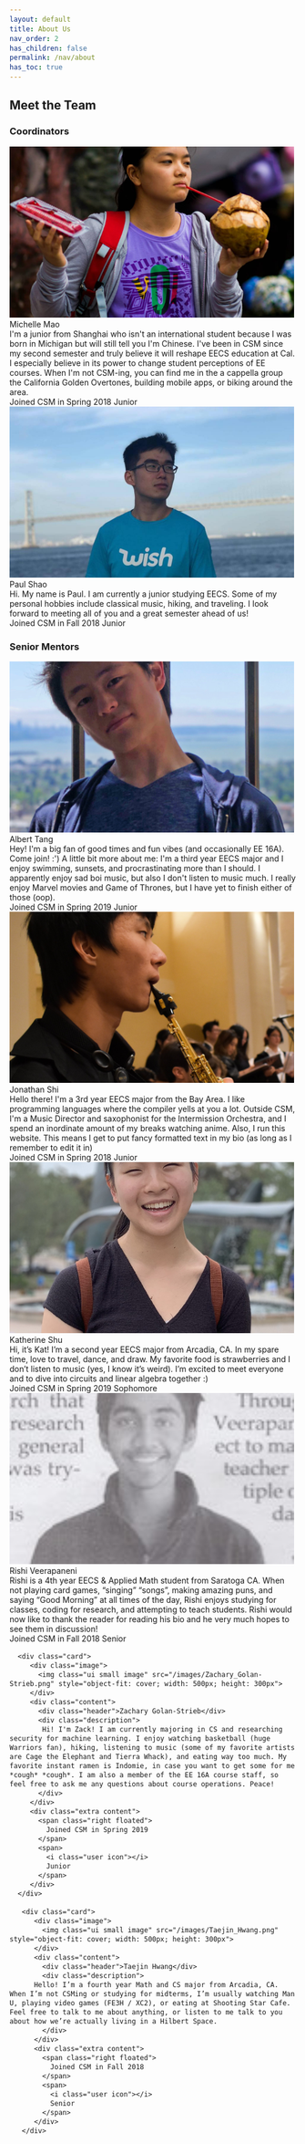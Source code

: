 ```yaml
---
layout: default
title: About Us
nav_order: 2
has_children: false
permalink: /nav/about
has_toc: true
---
```


## Meet the Team

### Coordinators

<link rel="stylesheet" href="https://cdnjs.cloudflare.com/ajax/libs/semantic-ui/2.4.1/semantic.css"/>
<div class="ui link cards">
  <div class="card">
    <div class="image">
      <img class="ui small image" src="/images/Michelle_Mao.jpg" style="object-fit: cover; width: 500px; height: 300px">
    </div>
    <div class="content">
      <div class="header">Michelle Mao</div>
      <div class="description">
        I'm a junior from Shanghai who isn't an international student because I was born in Michigan but will still tell you I'm Chinese. I've been in CSM since my second semester and truly believe it will reshape EECS education at Cal. I especially believe in its power to change student perceptions of EE courses. When I'm not CSM-ing, you can find me in the a cappella group the California Golden Overtones, building mobile apps, or biking around the area.
      </div>
    </div>
    <div class="extra content">
      <span class="right floated">
        Joined CSM in Spring 2018
      </span>
      <span>
        <i class="user icon"></i>
        Junior
      </span>
    </div>
  </div>
  <div class="card">
    <div class="image">
      <img class="ui small image" src="/images/Paul_Shao.jpg" style="object-fit: cover; width: 500px; height: 300px">
    </div>
    <div class="content">
      <div class="header">Paul Shao</div>
      <div class="description">
        Hi. My name is Paul. I am currently a junior studying EECS. Some of my personal hobbies include classical music, hiking, and traveling. I look forward to meeting all of you and a great semester ahead of us!
      </div>
    </div>
    <div class="extra content">
      <span class="right floated">
        Joined CSM in Fall 2018
      </span>
      <span>
        <i class="user icon"></i>
        Junior
      </span>
    </div>
  </div>
</div>

### Senior Mentors

<div class="ui link cards">
  <div class="card">
    <div class="image">
      <img class="ui small image" src="/images/Albert_Tang.png" style="object-fit: cover; width: 500px; height: 300px">
    </div>
    <div class="content">
      <div class="header">Albert Tang</div>
      <div class="description">
        Hey! I'm a big fan of good times and fun vibes (and occasionally EE 16A). Come join! :') A little bit more about me: I'm a third year EECS major and I enjoy swimming, sunsets, and procrastinating more than I should. I apparently enjoy sad boi music, but also I don't listen to music much. I really enjoy Marvel movies and Game of Thrones, but I have yet to finish either of those (oop).      </div>
    </div>
    <div class="extra content">
      <span class="right floated">
        Joined CSM in Spring 2019
      </span>
      <span>
        <i class="user icon"></i>
        Junior
      </span>
    </div>
  </div>
  <div class="card">
    <div class="image">
      <img class="ui small image" src="/images/Jonathan_Shi.png" style="object-fit: cover; width: 500px; height: 300px">
    </div>
    <div class="content">
      <div class="header">Jonathan Shi</div>
      <div class="description">
        Hello there! I'm a 3rd year EECS major from the Bay Area. I like programming languages where the compiler yells at you a lot. Outside CSM, I'm a Music Director and saxophonist for the Intermission Orchestra, and I spend an inordinate amount of my breaks watching anime. Also, I run this website. This means I get to put fancy formatted text in my bio (as long as I remember to edit it in)
      </div>
    </div>
    <div class="extra content">
      <span class="right floated">
        Joined CSM in Spring 2018
      </span>
      <span>
        <i class="user icon"></i>
        Junior
      </span>
    </div>
  </div>
   <div class="card">
      <div class="image">
        <img class="ui small image" src="/images/Katherine_Shu.png" style="object-fit: cover; width: 500px; height: 300px">
      </div>
      <div class="content">
        <div class="header">Katherine Shu</div>
        <div class="description">
            Hi, it’s Kat! I’m a second year EECS major from Arcadia, CA. In my spare time, love to travel, dance, and draw. My favorite food is strawberries and I don’t listen to music (yes, I know it’s weird). I’m excited to meet everyone and to dive into circuits and linear algebra together :)        </div>
      </div>
      <div class="extra content">
        <span class="right floated">
          Joined CSM in Spring 2019
        </span>
        <span>
          <i class="user icon"></i>
          Sophomore
        </span>
      </div>
    </div>
     <div class="card">
        <div class="image">
          <img class="ui small image" src="/images/Rishi_Veerapaneni.png" style="object-fit: cover; width: 500px; height: 300px">
        </div>
        <div class="content">
          <div class="header">Rishi Veerapaneni</div>
          <div class="description">
            Rishi is a 4th year EECS & Applied Math student from Saratoga CA. When not playing card games, “singing” “songs”, making amazing puns, and saying “Good Morning” at all times of the day, Rishi enjoys studying for classes, coding for research, and attempting to teach students. Rishi would now like to thank the reader for reading his bio and he very much hopes to see them in discussion!
          </div>
        </div>
        <div class="extra content">
          <span class="right floated">
            Joined CSM in Fall 2018
          </span>
          <span>
            <i class="user icon"></i>
            Senior
          </span>
        </div>
     </div>
     
      <div class="card">
         <div class="image">
           <img class="ui small image" src="/images/Zachary_Golan-Strieb.png" style="object-fit: cover; width: 500px; height: 300px">
         </div>
         <div class="content">
           <div class="header">Zachary Golan-Strieb</div>
           <div class="description">
            Hi! I'm Zack! I am currently majoring in CS and researching security for machine learning. I enjoy watching basketball (huge Warriors fan), hiking, listening to music (some of my favorite artists are Cage the Elephant and Tierra Whack), and eating way too much. My favorite instant ramen is Indomie, in case you want to get some for me *cough* *cough*. I am also a member of the EE 16A course staff, so feel free to ask me any questions about course operations. Peace!
           </div>
         </div>
         <div class="extra content">
           <span class="right floated">
             Joined CSM in Spring 2019
           </span>
           <span>
             <i class="user icon"></i>
             Junior
           </span>
         </div>
      </div>
      
       <div class="card">
          <div class="image">
            <img class="ui small image" src="/images/Taejin_Hwang.png" style="object-fit: cover; width: 500px; height: 300px">
          </div>
          <div class="content">
            <div class="header">Taejin Hwang</div>
            <div class="description">
          Hello! I’m a fourth year Math and CS major from Arcadia, CA. When I’m not CSMing or studying for midterms, I’m usually watching Man U, playing video games (FE3H / XC2), or eating at Shooting Star Cafe. Feel free to talk to me about anything, or listen to me talk to you about how we’re actually living in a Hilbert Space.         
            </div>
          </div>
          <div class="extra content">
            <span class="right floated">
              Joined CSM in Fall 2018
            </span>
            <span>
              <i class="user icon"></i>
              Senior
            </span>
          </div>
       </div>
</div>